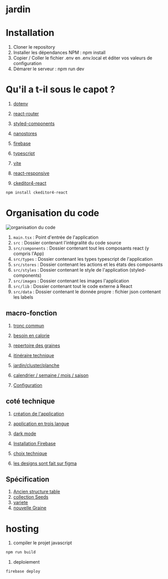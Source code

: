 # jardin

# Installation

1. Cloner le repository
1. Installer les dépendances NPM : npm install
1. Copier / Coller le fichier .env en .env.local et éditer vos valeurs de configuration
1. Démarer le serveur : npm run dev

# Qu'il a t-il sous le capot ?

1. [dotenv](https://github.com/motdotla/dotenv#readme)
1. [react-router](https://github.com/remix-run/react-router#readme)
1. [styled-components](https://styled-components.com/)
1. [nanostores](https://github.com/nanostores/nanostores#readme)
1. [firebase](https://firebase.google.com/)
1. [typescript](https://www.typescriptlang.org/)
1. [vite](https://github.com/vitejs/vite/tree/main/#readme)
1. [react-responsive](http://github.com/contra/react-responsive)

1. [ckeditor4-react](https://ckeditor.com/docs/ckeditor4/latest/index.html)

```sh
npm install ckeditor4-react
```

# Organisation du code

![organisation du code](../doc/images/organisation-code.png)

1. `main.tsx` : Point d'entrée de l'application
1. `src` : Dossier contenant l'intégralité du code source
1. `src/components` : Dossier contenant tout les composants react (y compris l'App)
1. `src/types` : Dossier contenant les types typescript de l'application
1. `src/stores` : Dossier contenant les actions et les états des composants
1. `src/styles` : Dossier contenant le style de l'application (styled-components)
1. `src/images` : Dossier contenant les images l'application
1. `src/lib` : Dossier contenant tout le code externe à React
1. `src/data` : Dossier contenant le donnée propre : fichier json contenant les labels

## macro-fonction

1. [tronc commun](./doc/troncCommun.md)

1. [besoin en calorie](./doc/besoinsCalorie.md)

1. [repertoire des graines](./doc/RepertoireGraine.md)

1. [itinéraire technique](./doc/itinéraireTechnique.md)

1. [jardin/cluster/planche](./doc/planche.md)

1. [calendrier / semaine / mois / saison](./doc/periode.md)

1. [Configuration](./doc/config.md)

## coté technique

1. [création de l'application](./doc/creation.md)

1. [application en trois langue](./doc/app-langue.md)
1. [dark mode](./doc/app-dark-mode/md)

1. [Installation Firebase](./doc/firebase-install.md)

1. [choix technique](./doc/choixTechnique.md)

1. [les designs sont fait sur figma](https://www.figma.com/file/A1Ix7uxonfjNDaqDJaDkjr/Jardin?node-id=0%3A1&t=DDHOCgCufe2RZp3m-0)

## Spécification

1. [Ancien structure table](./doc/old-table_definition.md)
1. [collection Seeds](./doc/definition-table-seed.md)
1. [variete](./doc/variety.md)
1. [nouvelle Graine](./doc/new-seed.md)

# hosting

1. compiler le projet javascript

```sh
npm run build
```

1. deploiement

```sh
firebase deploy
```
